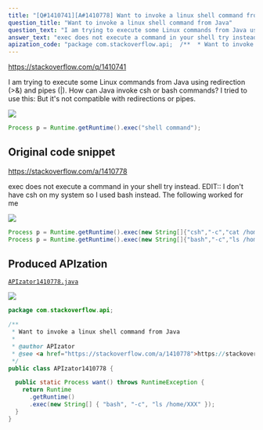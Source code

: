 ```yaml
---
title: "[Q#1410741][A#1410778] Want to invoke a linux shell command from Java"
question_title: "Want to invoke a linux shell command from Java"
question_text: "I am trying to execute some Linux commands from Java using redirection (>&) and pipes (|). How can Java invoke csh or bash commands? I tried to use this: But it's not compatible with redirections or pipes."
answer_text: "exec does not execute a command in your shell try instead. EDIT:: I don't have csh on my system so I used bash instead. The following worked for me"
apization_code: "package com.stackoverflow.api;  /**  * Want to invoke a linux shell command from Java  *  * @author APIzator  * @see <a href=\"https://stackoverflow.com/a/1410778\">https://stackoverflow.com/a/1410778</a>  */ public class APIzator1410778 {    public static Process want() throws RuntimeException {     return Runtime       .getRuntime()       .exec(new String[] { \"bash\", \"-c\", \"ls /home/XXX\" });   } }"
---
```


https://stackoverflow.com/q/1410741

I am trying to execute some Linux commands from Java using redirection (&gt;&amp;) and pipes (|). How can Java invoke csh or bash commands?
I tried to use this:
But it&#x27;s not compatible with redirections or pipes.


<div class="code-logo"><img src="/stackoverflow.png" /></div>

```java
Process p = Runtime.getRuntime().exec("shell command");
```


## Original code snippet

https://stackoverflow.com/a/1410778

exec does not execute a command in your shell
try
instead.
EDIT::
I don&#x27;t have csh on my system so I used bash instead. The following worked for me

<div class="code-logo"><img src="/stackoverflow.png" /></div>

```java
Process p = Runtime.getRuntime().exec(new String[]{"csh","-c","cat /home/narek/pk.txt"});
Process p = Runtime.getRuntime().exec(new String[]{"bash","-c","ls /home/XXX"});
```

## Produced APIzation

[`APIzator1410778.java`](https://github.com/pasqualesalza/apization-temp-data/raw/master/search/APIzator1410778.java)

<div class="code-logo"><img src="/apizator.png" /></div>

```java
package com.stackoverflow.api;

/**
 * Want to invoke a linux shell command from Java
 *
 * @author APIzator
 * @see <a href="https://stackoverflow.com/a/1410778">https://stackoverflow.com/a/1410778</a>
 */
public class APIzator1410778 {

  public static Process want() throws RuntimeException {
    return Runtime
      .getRuntime()
      .exec(new String[] { "bash", "-c", "ls /home/XXX" });
  }
}

```